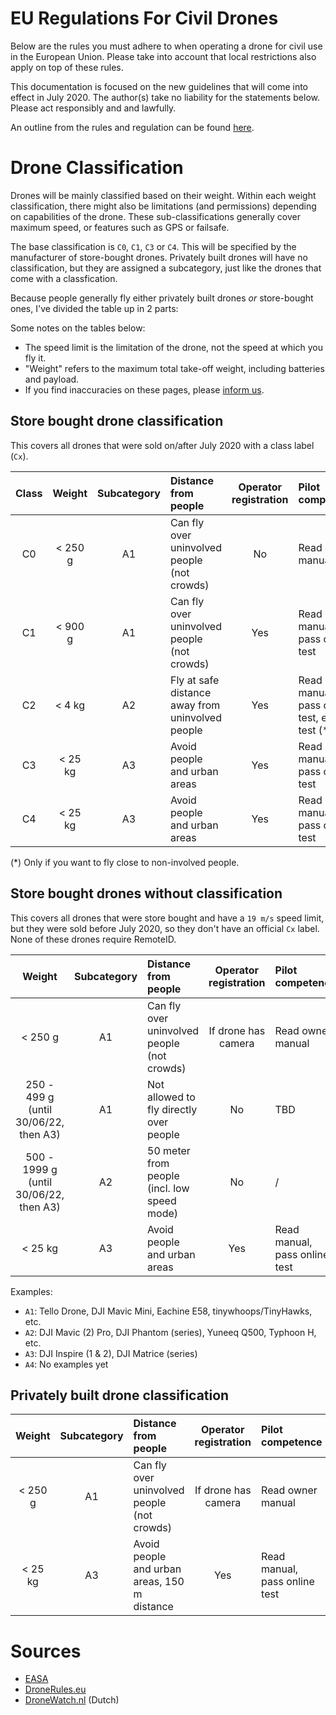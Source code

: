 # EU Regulations For Civil Drones

Below are the rules you must adhere to when operating a drone for civil use in the European Union.
Please take into account that local restrictions also apply on top of these rules.

This documentation is focused on the new guidelines that will come into effect in July 2020.
The author(s) take no liability for the statements below. Please act responsibly and and lawfully.

An outline from the rules and regulation can be found [here](https://www.easa.europa.eu/sites/default/files/dfu/217307_EASA_DRONE_POSTER_2018%20final.pdf).

# Drone Classification

Drones will be mainly classified based on their weight. Within each weight classification, there might also be
limitations (and permissions) depending on capabilities of the drone. These sub-classifications generally cover
maximum speed, or features such as GPS or failsafe.

The base classification is `C0`, `C1`, `C3` or `C4`. This will be specified by the manufacturer of store-bought drones. 
Privately built drones will have no classification, but they are assigned a subcategory, just like the drones that come with
a classfication.

Because people generally fly either privately built drones _or_ store-bought ones, I've divided the table up in 2 parts:

Some notes on the tables below:
- The speed limit is the limitation of the drone, not the speed at which you fly it.
- "Weight" refers to the maximum total take-off weight, including batteries and payload.
- If you find inaccuracies on these pages, please [inform us](https://github.com/ByteWelder/DroneCrafting/issues).

## Store bought drone classification

This covers all drones that were sold on/after July 2020 with a class label (`Cx`).

 Class | Weight | Subcategory | Distance from people | Operator registration | Pilot competence | RemoteID
:---:|:-------:|:--:|:-------------------------------------------------|:---:|:-------------------------------------------------|:----:
| C0 | < 250 g | A1 | Can fly over uninvolved people (not crowds)      | No  | Read owner manual                                | No  |
| C1 | < 900 g | A1 | Can fly over uninvolved people (not crowds)      | Yes | Read manual, pass online test                    | Yes |
| C2 | < 4 kg  | A2 | Fly at safe distance away from uninvolved people | Yes | Read manual, pass online test, extra test (\*) | Yes |
| C3 | < 25 kg | A3 | Avoid people and urban areas                     | Yes | Read manual, pass online test                    | Yes |
| C4 | < 25 kg | A3 | Avoid people and urban areas                     | Yes | Read manual, pass online test                    | Yes |

(\*) Only if you want to fly close to non-involved people.

## Store bought drones without classification

This covers all drones that were store bought and have a `19 m/s` speed limit, but they were sold before July 2020, so they don't have an official `Cx` label.
None of these drones require RemoteID.

 Weight | Subcategory | Distance from people | Operator registration | Pilot competence | Speed 
:-------------------------------------------:|:--:|:--------------------------------------------|:-------------------:|:------------------------------|:----------
| < 250 g                                    | A1 | Can fly over uninvolved people (not crowds) | If drone has camera | Read owner manual             | < 19 m/s |
| 250 - 499 g<br/>(until 30/06/22, then A3)  | A1 | Not allowed to fly directly over people     | No                  | TBD                           | < 19 m/s |
| 500 - 1999 g<br/>(until 30/06/22, then A3) | A2 | 50 meter from people (incl. low speed mode) | No                  | /                             | < 19 m/s |
| < 25 kg                                    | A3 | Avoid people and urban areas                | Yes                 | Read manual, pass online test | /        |

Examples:
- `A1`: Tello Drone, DJI Mavic Mini, Eachine E58, tinywhoops/TinyHawks, etc.
- `A2`: DJI Mavic (2) Pro, DJI Phantom (series), Yuneeq Q500, Typhoon H, etc.
- `A3`: DJI Inspire (1 & 2), DJI Matrice (series)
- `A4`: No examples yet

## Privately built drone classification

 Weight | Subcategory | Distance from people | Operator registration | Pilot competence | Speed
:--------:|:--:|:---------------------------------------------|:-------------------:|:------------------------------|:---------:
| < 250 g | A1 | Can fly over uninvolved people (not crowds)  | If drone has camera | Read owner manual             | < 19 m/s |
| < 25 kg | A3 | Avoid people and urban areas, 150 m distance | Yes                 | Read manual, pass online test | /        |

# Sources

- [EASA](https://www.easa.europa.eu/easa-and-you/civil-drones-rpas)
- [DroneRules.eu](https://dronerules.eu/sl/professional/eu_regulations_updates)
- [DroneWatch.nl](https://www.dronewatch.nl/wp-content/uploads/2020/01/drone-open-categorie-A1-A2-A3-dronewatch-v1.jpg) (Dutch)

